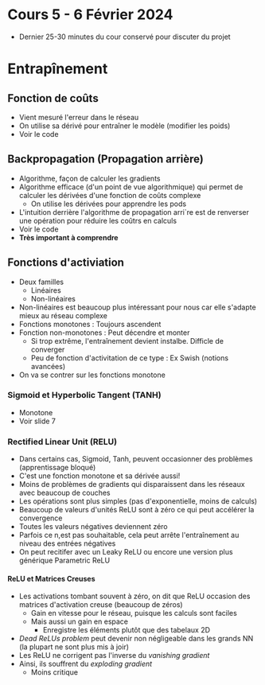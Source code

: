 # Cours 5 - 6 Février 2024
- Dernier 25-30 minutes du cour conservé pour discuter du projet

# Entrapînement

## Fonction de coûts
- Vient mesuré l'erreur dans le réseau
- On utilise sa dérivé pour entraîner le modèle (modifier les poids)
- Voir le code

## Backpropagation (Propagation arrière)
- Algorithme, façon de calculer les gradients
- Algorithme efficace (d'un point de vue algorithmique) qui permet de calculer les dérivées d'une fonction de coûts complexe
  - On utilise les dérivées pour apprendre les pods
- L'intuition derrière l'algorithme de propagation arri`re est de renverser une opération pour réduire les coûtrs en calculs
-  Voir le code
-  **Très important à comprendre**

## Fonctions d'activiation
- Deux familles
  - Linéaires
  - Non-linéaires
- Non-linéaires est beaucoup plus intéressant pour nous car elle s'adapte mieux au réseau complexe
- Fonctions monotones : Toujours ascendent
- Fonction non-monotones : Peut décendre et monter
  - Si trop extrême, l'entraînement devient instalbe. Difficle de converger
  - Peu de fonction d'activitation de ce type : Ex Swish (notions avancées)
-  On va se contrer sur les fonctions monotone

### Sigmoid et Hyperbolic Tangent (TANH)
- Monotone
- Voir slide 7

### Rectified Linear Unit (RELU)
- Dans certains cas, Sigmoid, Tanh, peuvent occasionner des problèmes (apprentissage bloqué)
- C'est une fonction monotone et sa dérivée aussi!
- Moins de problèmes de gradients qui disparaissent dans les réseaux avec beaucoup de couches
- Les opérations sont plus simples (pas d'exponentielle, moins de calculs)
- Beaucoup de valeurs d'unités ReLU sont à zéro ce qui peut accélérer la convergence
- Toutes les valeurs négatives deviennent zéro
- Parfois ce n,est pas souhaitable, cela peut arrête l'entraînement au niveau des entrées négatives
- On peut recitifer avec un Leaky ReLU ou encore une version plus générique Parametric ReLU

#### ReLU et Matrices Creuses
- Les activations tombant souvent à zéro, on dit que ReLU occasion des matrices d'activation creuse (beaucoup de zéros)
  - Gain en vitesse pour le réseau, puisque les calculs sont faciles
  - Mais aussi un gain en espace
    - Enregistre les éléments plutôt que des tabelaux 2D
- _Dead ReLUs problem_ peut devenir non négligeable dans les grands NN (la plupart ne sont plus mis à joir)
- Les ReLU ne corrigent pas l'inverse du _vanishing gradient_
- Ainsi, ils souffrent du _exploding gradient_
  - Moins critique   
